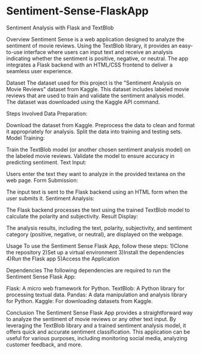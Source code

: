 # Sentiment-Sense-FlaskApp
Sentiment Analysis with Flask and TextBlob

Overview
Sentiment Sense is a web application designed to analyze the sentiment of movie reviews. Using the TextBlob library, it provides an easy-to-use interface where users can input text and receive an analysis indicating whether the sentiment is positive, negative, or neutral. The app integrates a Flask backend with an HTML/CSS frontend to deliver a seamless user experience.

Dataset
The dataset used for this project is the "Sentiment Analysis on Movie Reviews" dataset from Kaggle. This dataset includes labeled movie reviews that are used to train and validate the sentiment analysis model. The dataset was downloaded using the Kaggle API command.

Steps Involved
Data Preparation:

Download the dataset from Kaggle.
Preprocess the data to clean and format it appropriately for analysis.
Split the data into training and testing sets.
Model Training:

Train the TextBlob model (or another chosen sentiment analysis model) on the labeled movie reviews.
Validate the model to ensure accuracy in predicting sentiment.
Text Input:

Users enter the text they want to analyze in the provided textarea on the web page.
Form Submission:

The input text is sent to the Flask backend using an HTML form when the user submits it.
Sentiment Analysis:

The Flask backend processes the text using the trained TextBlob model to calculate the polarity and subjectivity.
Result Display:

The analysis results, including the text, polarity, subjectivity, and sentiment category (positive, negative, or neutral), are displayed on the webpage.

Usage
To use the Sentiment Sense Flask App, follow these steps:
1)Clone the repository
2)Set up a virtual environment
3)Install the dependencies
4)Run the Flask app
5)Access the Application

Dependencies
The following dependencies are required to run the Sentiment Sense Flask App:

Flask: A micro web framework for Python.
TextBlob: A Python library for processing textual data.
Pandas: A data manipulation and analysis library for Python.
Kaggle: For downloading datasets from Kaggle.

Conclusion
The Sentiment Sense Flask App provides a straightforward way to analyze the sentiment of movie reviews or any other text input. By leveraging the TextBlob library and a trained sentiment analysis model, it offers quick and accurate sentiment classification. This application can be useful for various purposes, including monitoring social media, analyzing customer feedback, and more.
